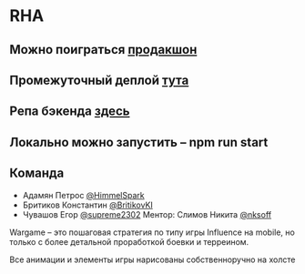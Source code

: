 # RHA
## Можно поиграться [продакшон](https://rha-wargame.ru)
## Промежуточный деплой [тута](https://rha-staging-deploy.herokuapp.com)
## Репа бэкенда [здесь](https://github.com/HimmelSpark/RHA-02-2018)
## Локально можно запустить – npm run start
## Команда
- Адамян Петрос [@HimmelSpark](https://github.com/HimmelSpark)
- Бритиков Константин [@BritikovKI](https://github.com/BritikovKI)
- Чувашов Егор [@supreme2302](https://github.com/supreme2302)
Ментор: Слимов Никита [@nksoff](https://github.com/nksoff)

Wargame – это пошаговая стратегия по типу игры Influence на mobile,
но только с более детальной проработкой боевки и терреином.

Все анимации и элементы игры нарисованы собственноручно на холсте
